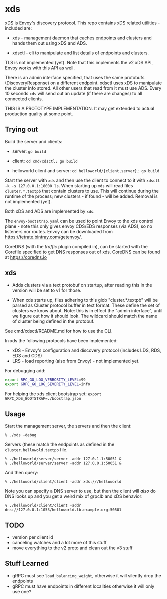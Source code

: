 # xds

xDS is Envoy's discovery protocol. This repo contains xDS related utilities - included are:

 *  xds - management daemon that caches endpoints and clusters and hands them out using xDS and ADS.

 *  xdsctl - cli to manipulate and list details of endpoints and clusters.

TLS is not implemented (yet). Note that this implements the v2 xDS API, Envoy works with this API
as well.

There is an admin interface specified, that uses the same protobufs (DiscoveryResponse) on a
different endpoint. xdsctl uses xDS to manipulate the cluster info stored. All other users that read
from it must use ADS. Every 10 seconds `xds` will send out an update (if there are changes) to all
connected clients.

THIS IS A PROTOTYPE IMPLEMENTATION. It may get extended to actual production quality at some point.

## Trying out

Build the server and clients:

 *  server: `go build`

 *  client: `cd cmd/xdsctl; go build`

 *  helloworld client and server: `cd helloworld/{client,server}; go build`

Start the server with `xds` and then use the client to connect to it with `xdsctl -k -s
127.0.0.1:18000 ls`. When starting up `xds` will read files `cluster.*.textpb` that contain clusters
to use. This will continue during the runtime of the process; new clusters - if found - will be
added. Removal is not implemented (yet).

Both xDS and ADS are implemented by `xds`.

The `envoy-bootstrap.yaml` can be used to point Envoy to the xds control plane - note this only
gives envoy CDS/EDS responses (via ADS), so no listeners nor routes. Envoy can be downloaded from
<https://tetrate.bintray.com/getenvoy/>.

CoreDNS (with the *traffic* plugin compiled in), can be started with the Corefile specified to get
DNS responses out of xds. CoreDNS can be found at <https://coredns.io>

## xds

 *  Adds clusters via a text protobuf on startup, after reading this in the version will be set to
    v1 for those.

 *  When xds starts up, files adhering to this glob "cluster.*.textpb" will be parsed as
    Cluster protocol buffer in text format. These define the set of clusters we know about.
    Note: this is in effect the "admin interface", until we figure out how it should look. The
    wildcard should match the name of cluster being defined in the protobuf.

See cmd/xdsctl/README.md for how to use the CLI.

In xds the following protocols have been implemented:

* xDS - Envoy's configuration and discovery protocol (includes LDS, RDS, EDS and CDS)
* LRS - load reporting (also from Envoy) - not implemented yet.

For debugging add:

~~~ sh
export RPC_GO_LOG_VERBOSITY_LEVEL=99
export GRPC_GO_LOG_SEVERITY_LEVEL=info
~~~

For helping the xds client bootstrap set: `export GRPC_XDS_BOOTSTRAP=./boostrap.json`

## Usage

Start the management server, the servers and then the client:

~~~
% ./xds -debug
~~~

Servers (these match the endpoints as defined in the `cluster.hellowold.textpb` file.

~~~
% ./helloworld/server/server -addr 127.0.1.1:50051 &
% ./helloworld/server/server -addr 127.0.0.1:50051 &
~~~

And then query:

~~~
% ./helloworld/client/client -addr xds:///helloworld
~~~

Note you can specify a DNS server to use, but then the client will *also* do DNS looks up and you
get a weird mix of grpclb and xDS behavior:

~~~
% ./helloworld/client/client -addr dns://127.0.0.1:1053/helloworld.lb.example.org:50501
~~~

## TODO

* version per client id
* canceling watches and a lot more of this stuff
* move everything to the v2 proto and clean out the v3 stuff

## Stuff Learned

* gRPC must see `load_balancing_weight`, otherwise it will silently drop the endpoints
* gRPC must have endpoints in different localities otherwise it will only use one?

